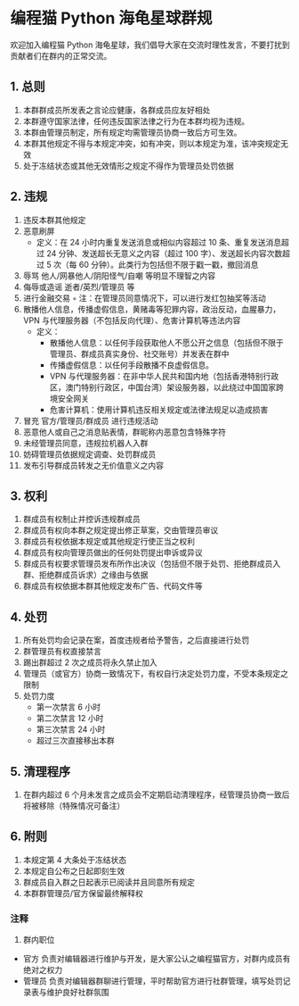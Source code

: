 # 编程猫 Python 海龟星球群规

欢迎加入编程猫 Python 海龟星球，我们倡导大家在交流时理性发言，不要打扰到贡献者们在群内的正常交流。

## 1. 总则

1. 本群群成员所发表之言论应健康，各群成员应友好相处
2. 本群遵守国家法律，任何违反国家法律之行为在本群均视为违规。
3. 本群由管理员制定，所有规定均需管理员协商一致后方可生效。
4. 本群其他规定不得与本规定冲突，如有冲突，则以本规定为准，该冲突规定无效
5. 处于冻结状态或其他无效情形之规定不得作为管理员处罚依据

## 2. 违规

1. 违反本群其他规定
2. 恶意刷屏
   - 定义：在 24 小时内重复发送消息或相似内容超过 10 条、重复发送消息超过 24 分钟、发送超长无意义之内容（超过 100 字）、发送超长内容次数超过 5 次（每 60 分钟）。此类行为包括但不限于戳一戳，撤回消息
3. 辱骂 他人/网暴他人/阴阳怪气/自嘲 等明显不理智之内容
4. 侮辱或造谣 逝者/英烈/管理员 等
5. 进行金融交易
   ◦ 注：在管理员同意情况下，可以进行发红包抽奖等活动
6. 散播他人信息，传播虚假信息，黄赌毒等犯罪内容，政治反动，血腥暴力，VPN 与代理服务器（不包括反向代理）、危害计算机等违法内容
   - 定义：
     - 散播他人信息：以任何手段获取他人不愿公开之信息（包括但不限于管理员、群成员真实身份、社交账号）并发表在群中
     - 传播虚假信息：以任何手段散播不良虚假信息。
     - VPN 与代理服务器：在非中华人民共和国内地（包括香港特别行政区，澳门特别行政区，中国台湾）架设服务器，以此绕过中国国家跨境安全网关
     - 危害计算机：使用计算机违反相关规定或法律法规足以造成损害
7. 冒充 官方/管理员/群成员 进行违规活动
8. 恶意他人或自己之消息贴表情，群昵称内恶意包含特殊字符
9. 未经管理员同意，违规拉机器人入群
10. 妨碍管理员依据规定调查、处罚群成员
11. 发布引导群成员转发之无价值意义之内容

## 3. 权利

1. 群成员有权制止并控诉违规群成员
2. 群成员有权向本群之规定提出修正草案，交由管理员审议
3. 群成员有权依据本规定或其他规定行使正当之权利
4. 群成员有权向管理员做出的任何处罚提出申诉或异议
5. 群成员有权要求管理员发布所作出决议（包括但不限于处罚、拒绝群成员入群、拒绝群成员诉求）之缘由与依据
6. 群成员有权依据本群其他规定发布广告、代码文件等

## 4. 处罚

1. 所有处罚均会记录在案，首度违规者给予警告，之后直接进行处罚
2. 群管理员有权直接禁言
3. 踢出群超过 2 次之成员将永久禁止加入
4. 管理员（或官方）协商一致情况下，有权自行决定处罚力度，不受本条规定之限制
5. 处罚力度
   - 第一次禁言 6 小时
   - 第二次禁言 12 小时
   - 第三次禁言 24 小时
   - 超过三次直接移出本群

## 5. 清理程序

1. 在群内超过 6 个月未发言之成员会不定期启动清理程序，经管理员协商一致后将被移除（特殊情况可备注）

## 6. 附则

1. 本规定第 4 大条处于冻结状态
2. 本规定自公布之日起即刻生效
3. 群成员自入群之日起表示已阅读并且同意所有规定
4. 本群群管理员/官方保留最终解释权

### 注释

1. 群内职位

- 官方
  负责对编辑器进行维护与开发，是大家公认之编程猫官方，对群内成员有绝对之权力
- 管理员
  负责对编辑器群聊进行管理，平时帮助官方进行社群管理，填写处罚记录表与维护良好社群氛围
